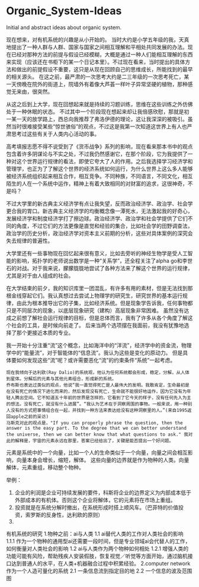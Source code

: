 # Organic_System-Ideas
Initial and abstract ideas about organic system.

现在想来，对有机系统的兴趣是从小开始的。
当时大约是小学五年级的我，天真地提出了一种人群与人群、国家与国家之间相互理解和平相处共同发展的办法。现在已经对那种方法的前提与假设已经模糊，大概是通过一种人们能相互理解的东西来实现（应该还在书柜下的某一个日记本里）。不过现在看来，当时提出的具体方法和做出的前提假设不重要，这只是从现在回顾自己的思维成长，所能找到的最早的相关源头。
在这之前，最严肃的一次思考大约是二三年级的一次思考死亡，某一天傍晚在院外的街道上，院墙外有着像大芦荟一样叶子异常坚硬的植物，那种感觉无来由，很突然。

从这之后到上大学，现在回想起来就是持续的习题训练，思维在这些训练之外仿佛处于一种休眠的状态。
不过其中一个阶段现在想起来却让我倍感欣慰，那就是初一某一天的放学路上，西总向我推荐了弗洛伊德的理论，这让我深深的被吸引。虽然当时很难接受某些“惊世骇俗”的观点，不过这是我第一次知道这世界上有人也严肃思考过这些有关于人类内心活动的事。

高考填报志愿不得不说受到了《货币战争》系列的影响，现在看来那本书中的观点包含着许多阴谋论与不实之处，不过我仍然感谢它，在那个阶段，它为我提供了一种对这个世界运行规律的看法，即使它夸大了人的作用。之后我选择学习经济学和管理学，也正为了了解这个世界的经济系统如何运行，为什么世界上这么多人能够被经济系统组织起来相互合作，相互竞争。不同种族，不同语言，不同文化，相互陌生的人在一个系统中运作，精神上有着大致相同的对财富的追求，这很神奇，不是吗？

不过大学里的新古典主义经济学有点让我失望，反而政治经济学、政治学、社会学更合我的胃口。新古典主义经济学的均衡概念像一潭死水，无法激起我的好奇心，发展经济学和制度经济学打了擦边球。政治经济学、政治学和社会学提供了它们不同的角度，不过它们的方法更像是直觉和经验的集合，比如社会学的田野调查法，政治学的历史分析，政治经济学对资本主义前期的分析，这些对具体案例的深究会失去规律的普遍性。

大学里还有一些事物现在回忆起来很有意义，比如去旁听的神经生物学是受人工智能的影响，拓扑学的老师说出数学是一种“关系学”，还全程关注了alpha go和李世石的对战。对于我来说，朦朦胧胧地尝试了各种方法来了解这个世界的运行规律，尤其是对于由人组成的社会。

在大学结束的前夕，我的知识库里一团混乱，有许多有用的素材，但是无法找到那根金线穿起它们。我认真想过去尝试上物理学的研究生，研究世界的基本运行规律，由此为根本推导出它的子集，比如经济系统。但是现象学告诉我，任何事物都只是不同层次的现象，以底层现象研究（建构）高层现象非常困难。
虽然没有达成之前想了解社会运行规律的目标，但是总体而言，我有了许多从各个角度了解这个社会的工具，是时候向前走了。
后来当两个选项摆在我面前，我没有犹豫地选择了那个更接近本质的专业。

我一开始十分注重“流”这个概念，比如海洋中的“洋流”，经济学中的资金流，物理学中的“能量流”，对于智能体的“信息流”。我认为这些是变化的原动力。
但是具体要如何发现这些“流”呢？或许需要恶化“流”的约束条件“系统”一起考虑。

    现在我倾向于达利欧(Ray Dalio)的系统观，他认为任何系统都会形成，稳定，分解，从人体到星体。分解后的元素与其他元素组合，形成新的系统。
    乔布斯也表达过类似的观点，他说“我一直觉得死亡是人最伟大的发明。我敢肯定，生命最初是在没有死亡的情况下进化而来的，然后发现没有死亡，生命就不能很好地运作，因为它没有为年轻人腾出空间。它不知道五十年前的世界是怎样的，它看到了它今天的样子，没有任何先入为主的想法。没有死亡，就没有什么进展”。“我认为艺术在于洞察周围的事物。一般来说，用一种别人没有的方式把事情组合在一起，并找到一种方法来表达给没有这种洞察里的人。”(来自1995返回apple之前的采访)
    马斯克对此的观点是，"If you can properly phrase the question, then the answer is the easy part. To the degree that we can better understand the universe, then we can better know that what questions to ask." 我对此的解释是，宇宙的元素永远在那里，答案已经给出了，关键是能否提出一个好问题。

元素是系统中的一个向量，比如一个人的生命类似于一个向量，向量之间会相互影响，向量本身会增长，缩短，解体。
这些向量的边界就是作为物种的人类。向量解体，元素重组，移动整个物种。

举例：
1. 企业的利润是企业可持续发展的要件，科斯将企业的边界定义为内部成本低于外部成本的有机体。否则这个企业将解体，它的元素将在市场上重组。
2. 投资就是在系统分解时撤出，在系统形成时搭上顺风车。（巴菲特的价值投资，索罗斯的反身性，达利欧的原则）
3. 

有机系统的研究
    1.物种之前：ai与人类
      1.1 ai替代人类的工作对人类社会的影响
        1.1.1 作为一个物种的通用型ai还需要一段时间，但是专业领域ai会代替人的工作，如何衡量对人类社会的影响
      1.2 ai与人类作为两个物种如何相处
        1.2.1 增强人类的功能可能有风险，帮助残疾人安装假肢，恢复视觉／听觉等方面开始，通过脑机接口达到普通人的水平，在人类+机器融合过程中积累经验。
    2.computer network作为一个人造可量化的系统
        2.1 一条信息流到指定目的地
        2.2 一个信息的波及范围图
        

